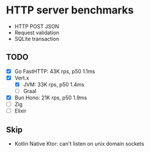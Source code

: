 # HTTP server benchmarks

- HTTP POST JSON
- Request validation
- SQLite transaction

## TODO

- [x] Go FastHTTP: 43K rps, p50 1.1ms
- [x] Vert.x
  - [x] JVM: 33K rps, p50 1.4ms
  - [ ] Graal
- [x] Bun Hono: 21K rps, p50 1.9ms
- [ ] Zig
- [ ] Elixir

## Skip

- Kotlin Native Ktor: can't listen on unix domain sockets
